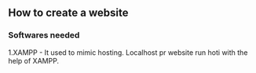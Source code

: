 ## How to create a website

### Softwares needed

1.XAMPP - It used to mimic hosting. Localhost pr website run hoti with the help of XAMPP.
